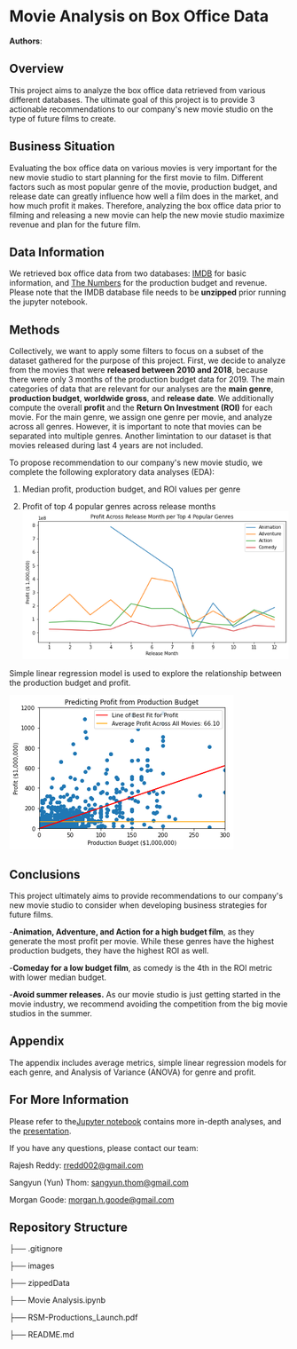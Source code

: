 # Movie Analysis on Box Office Data

**Authors**: 
## Overview

This project aims to analyze the box office data retrieved from various different databases. The ultimate goal of this project is to provide 3 actionable recommendations to our company's new movie studio on the type of future films to create.

## Business Situation

Evaluating the box office data on various movies is very important for the new movie studio to start planning for the first movie to film. Different factors such as most popular genre of the movie, production budget, and release date can greatly influence how well a film does in the market, and how much profit it makes. Therefore, analyzing the box office data prior to filming and releasing a new movie can help the new movie studio maximize revenue and plan for the future film. 

## Data Information

We retrieved box office data from two databases: [IMDB](https://www.imdb.com/) for basic information, and [The Numbers](https://www.the-numbers.com/) for the production budget and revenue. Please note that the IMDB database file needs to be **unzipped** prior running the jupyter notebook.

## Methods

Collectively, we want to apply some filters to focus on a subset of the dataset gathered for the purpose of this project. First, we decide to analyze from the movies that were **released between 2010 and 2018**, because there were only 3 months of the production budget data for 2019. The main categories of data that are relevant for our analyses are the **main genre**, **production budget**, **worldwide gross**, and **release date**. We additionally compute the overall **profit** and the **Return On Investment (ROI)** for each movie. For the main genre, we assign one genre per movie, and analyze across all genres. However, it is important to note that movies can be separated into multiple genres. Another limintation to our dataset is that movies released during last 4 years are not included.

To propose recommendation to our company's new movie studio, we complete the following exploratory data analyses (EDA):

1. Median profit, production budget, and ROI values per genre

2. Profit of top 4 popular genres across release months
![image](./images/release_month.png)

 Simple linear regression model is used to explore the relationship between the production budget and profit.

![image](./images/simple_linear_regression.png)

 ## Conclusions

 This project ultimately aims to provide recommendations to our company's new movie studio to consider when developing business strategies for future films.

 -**Animation, Adventure, and Action for a high budget film**, as they generate the most profit per movie. While these genres have the highest production budgets, they have the highest ROI as well.

 -**Comeday for a low budget film**, as comedy is the 4th in the ROI metric with lower median budget.

 -**Avoid summer releases.** As our movie studio is just getting started in the movie industry, we recommend avoiding the competition from the big movie studios in the summer.

 ## Appendix

 The appendix includes average metrics, simple linear regression models for each genre, and Analysis of Variance (ANOVA) for genre and profit.

 ## For More Information

 Please refer to the[Jupyter notebook](./Movie_Analysis.ipynb) contains more in-depth analyses, and the [presentation](./RSM-Productions_Launch.pdf).

 If you have any questions, please contact our team:

 Rajesh Reddy: [rredd002@gmail.com](mailto:rredd002@gmail.com)

 Sangyun (Yun) Thom: [sangyun.thom@gmail.com](mailto:sangyun.thom@gmail.com)

 Morgan Goode: [morgan.h.goode@gmail.com](mailto:morgan.h.goode@gmail.com)

 ## Repository Structure

├── .gitignore

├── images

├── zippedData

├── Movie Analysis.ipynb

├── RSM-Productions_Launch.pdf

├── README.md